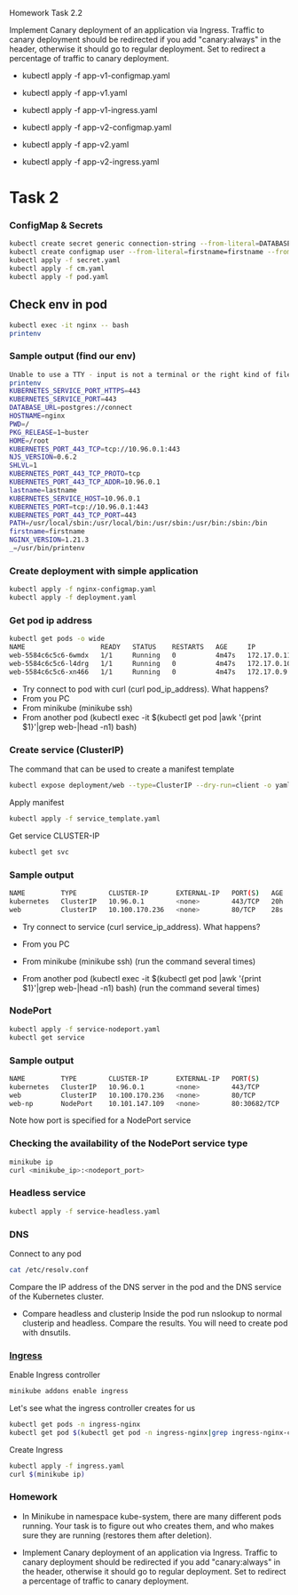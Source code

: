 Homework Task 2.2

Implement Canary deployment of an application via Ingress. Traffic to canary deployment should be redirected if you add "canary:always" in the header, otherwise it should go to regular deployment. Set to redirect a percentage of traffic to canary deployment.

- kubectl apply -f app-v1-configmap.yaml
- kubectl apply -f app-v1.yaml
- kubectl apply -f app-v1-ingress.yaml

- kubectl apply -f app-v2-configmap.yaml
- kubectl apply -f app-v2.yaml
- kubectl apply -f app-v2-ingress.yaml


# Task 2
### ConfigMap & Secrets
```bash
kubectl create secret generic connection-string --from-literal=DATABASE_URL=postgres://connect --dry-run=client -o yaml > secret.yaml
kubectl create configmap user --from-literal=firstname=firstname --from-literal=lastname=lastname --dry-run=client -o yaml > cm.yaml
kubectl apply -f secret.yaml
kubectl apply -f cm.yaml
kubectl apply -f pod.yaml
```
## Check env in pod
```bash
kubectl exec -it nginx -- bash
printenv
```
### Sample output (find our env)
```bash
Unable to use a TTY - input is not a terminal or the right kind of file
printenv
KUBERNETES_SERVICE_PORT_HTTPS=443
KUBERNETES_SERVICE_PORT=443
DATABASE_URL=postgres://connect
HOSTNAME=nginx
PWD=/
PKG_RELEASE=1~buster
HOME=/root
KUBERNETES_PORT_443_TCP=tcp://10.96.0.1:443
NJS_VERSION=0.6.2
SHLVL=1
KUBERNETES_PORT_443_TCP_PROTO=tcp
KUBERNETES_PORT_443_TCP_ADDR=10.96.0.1
lastname=lastname
KUBERNETES_SERVICE_HOST=10.96.0.1
KUBERNETES_PORT=tcp://10.96.0.1:443
KUBERNETES_PORT_443_TCP_PORT=443
PATH=/usr/local/sbin:/usr/local/bin:/usr/sbin:/usr/bin:/sbin:/bin
firstname=firstname
NGINX_VERSION=1.21.3
_=/usr/bin/printenv
```
### Create deployment with simple application
```bash
kubectl apply -f nginx-configmap.yaml
kubectl apply -f deployment.yaml
```
### Get pod ip address
```bash
kubectl get pods -o wide
NAME                   READY   STATUS    RESTARTS   AGE     IP           NODE       NOMINATED NODE   READINESS GATES
web-5584c6c5c6-6wmdx   1/1     Running   0          4m47s   172.17.0.11   minikube   <none>           <none>
web-5584c6c5c6-l4drg   1/1     Running   0          4m47s   172.17.0.10   minikube   <none>           <none>
web-5584c6c5c6-xn466   1/1     Running   0          4m47s   172.17.0.9    minikube   <none>           <none>
```
* Try connect to pod with curl (curl pod_ip_address). What happens?
* From you PC
* From minikube (minikube ssh)
* From another pod (kubectl exec -it $(kubectl get pod |awk '{print $1}'|grep web-|head -n1) bash)
### Create service (ClusterIP)
The command that can be used to create a manifest template
```bash
kubectl expose deployment/web --type=ClusterIP --dry-run=client -o yaml > service_template.yaml
```
Apply manifest
```bash
kubectl apply -f service_template.yaml
```
Get service CLUSTER-IP
```bash
kubectl get svc
```
### Sample output
```bash
NAME         TYPE        CLUSTER-IP       EXTERNAL-IP   PORT(S)   AGE
kubernetes   ClusterIP   10.96.0.1        <none>        443/TCP   20h
web          ClusterIP   10.100.170.236   <none>        80/TCP    28s
```
* Try connect to service (curl service_ip_address). What happens?

* From you PC
* From minikube (minikube ssh) (run the command several times)
* From another pod (kubectl exec -it $(kubectl get pod |awk '{print $1}'|grep web-|head -n1) bash) (run the command several times)
### NodePort
```bash
kubectl apply -f service-nodeport.yaml
kubectl get service
```
### Sample output
```bash
NAME         TYPE        CLUSTER-IP       EXTERNAL-IP   PORT(S)        AGE
kubernetes   ClusterIP   10.96.0.1        <none>        443/TCP        20h
web          ClusterIP   10.100.170.236   <none>        80/TCP         15m
web-np       NodePort    10.101.147.109   <none>        80:30682/TCP   8s
```
Note how port is specified for a NodePort service
### Checking the availability of the NodePort service type
```bash
minikube ip
curl <minikube_ip>:<nodeport_port>
```
### Headless service
```bash
kubectl apply -f service-headless.yaml
```
### DNS
Connect to any pod
```bash
cat /etc/resolv.conf
```
Compare the IP address of the DNS server in the pod and the DNS service of the Kubernetes cluster.
* Compare headless and clusterip
Inside the pod run nslookup to normal clusterip and headless. Compare the results.
You will need to create pod with dnsutils.
### [Ingress](https://kubernetes.github.io/ingress-nginx/deploy/#minikube)
Enable Ingress controller
```bash
minikube addons enable ingress
```
Let's see what the ingress controller creates for us
```bash
kubectl get pods -n ingress-nginx
kubectl get pod $(kubectl get pod -n ingress-nginx|grep ingress-nginx-controller|awk '{print $1}') -n ingress-nginx -o yaml
```
Create Ingress
```bash
kubectl apply -f ingress.yaml
curl $(minikube ip)
```
### Homework
* In Minikube in namespace kube-system, there are many different pods running. Your task is to figure out who creates them, and who makes sure they are running (restores them after deletion).

* Implement Canary deployment of an application via Ingress. Traffic to canary deployment should be redirected if you add "canary:always" in the header, otherwise it should go to regular deployment.
Set to redirect a percentage of traffic to canary deployment.